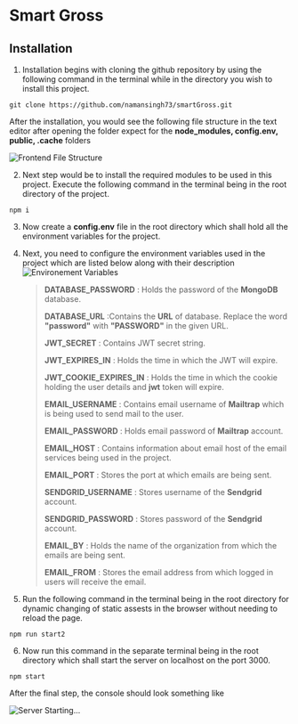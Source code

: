 # Smart Gross

## Installation

1. Installation begins with cloning the github repository by using the following command in the terminal while in the directory you wish to install this project.

```
git clone https://github.com/namansingh73/smartGross.git
```

After the installation, you would see the following file structure in the text editor after opening the folder expect for the **node_modules, config.env, public, .cache** folders

![Frontend File Structure](assets/frontendStructure.png)

2. Next step would be to install the required modules to be used in this project. Execute the following command in the terminal being in the root directory of the project.

```
npm i
```

3. Now create a **config.env** file in the root directory which shall hold all the environment variables for the project.

4. Next, you need to configure the environment variables used in the project which are listed below along with their description
   ![Environement Variables](assets/env.png)

   > **DATABASE_PASSWORD** : Holds the password of the **MongoDB** database.
   >
   > **DATABASE_URL** :Contains the **URL** of database. Replace the word **"password"** with **"PASSWORD"** in the given URL.
   >
   > **JWT_SECRET** : Contains JWT secret string.
   >
   > **JWT_EXPIRES_IN** : Holds the time in which the JWT will expire.
   >
   > **JWT_COOKIE_EXPIRES_IN** : Holds the time in which the cookie holding the user details and **jwt** token will expire.
   >
   > **EMAIL_USERNAME** : Contains email username of **Mailtrap** which is being used to send mail to the user.
   >
   > **EMAIL_PASSWORD** : Holds email password of **Mailtrap** account.
   >
   > **EMAIL_HOST** : Contains information about email host of the email services being used in the project.
   >
   > **EMAIL_PORT** : Stores the port at which emails are being sent.
   >
   > **SENDGRID_USERNAME** : Stores username of the **Sendgrid** account.
   >
   > **SENDGRID_PASSWORD** : Stores password of the **Sendgrid** account.
   >
   > **EMAIL_BY** : Holds the name of the organization from which the emails are being sent.
   >
   > **EMAIL_FROM** : Stores the email address from which logged in users will receive the email.

5. Run the following command in the terminal being in the root directory for dynamic changing of static assests in the browser without needing to reload the page.

```
npm run start2
```

6. Now run this command in the separate terminal being in the root directory which shall start the server on localhost on the port 3000.

```
npm start
```

After the final step, the console should look something like

![Server Starting...](assets/afterServer.png)
